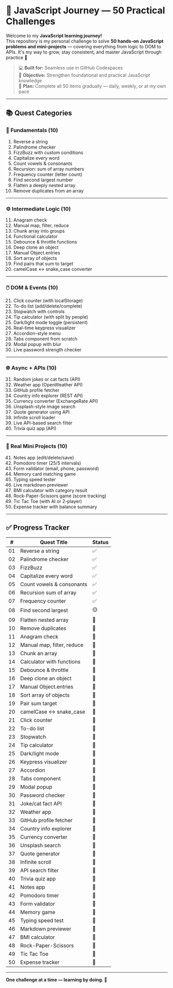 # 🧠 JavaScript Journey — 50 Practical Challenges


Welcome to my **JavaScript learning journey!**  
This repository is my personal challenge to solve **50 hands-on JavaScript problems and mini-projects** — covering everything from logic to DOM to APIs. It's my way to grow, stay consistent, and master JavaScript through practice 💪

> 💻 **Built for:** Seamless use in GitHub Codespaces  
> 🎯 **Objective:** Strengthen foundational and practical JavaScript knowledge  
> 📆 **Plan:** Complete all 50 items gradually — daily, weekly, or at my own pace

---

## 📚 Quest Categories

### 🌼 Fundamentals (10)
1. Reverse a string  
2. Palindrome checker  
3. FizzBuzz with custom conditions  
4. Capitalize every word  
5. Count vowels & consonants  
6. Recursion: sum of array numbers  
7. Frequency counter (letter count)  
8. Find second largest number  
9. Flatten a deeply nested array  
10. Remove duplicates from an array  

---

### ⚙️ Intermediate Logic (10)
11. Anagram check  
12. Manual map, filter, reduce  
13. Chunk array into groups  
14. Functional calculator  
15. Debounce & throttle functions  
16. Deep clone an object  
17. Manual Object.entries  
18. Sort array of objects  
19. Find pairs that sum to target  
20. camelCase ↔ snake_case converter  

---

### 🖱️ DOM & Events (10)
21. Click counter (with localStorage)  
22. To-do list (add/delete/complete)  
23. Stopwatch with controls  
24. Tip calculator (with split by people)  
25. Dark/light mode toggle (persistent)  
26. Real-time keypress visualizer  
27. Accordion-style menu  
28. Tabs component from scratch  
29. Modal popup with blur  
30. Live password strength checker  

---

### 🌐 Async + APIs (10)
31. Random jokes or cat facts (API)  
32. Weather app (OpenWeather API)  
33. GitHub profile fetcher  
34. Country info explorer (REST API)  
35. Currency converter (ExchangeRate API)  
36. Unsplash-style image search  
37. Quote generator using API  
38. Infinite scroll loader  
39. Live API-based search filter  
40. Trivia quiz app (API)  

---

### 🧩 Real Mini Projects (10)
41. Notes app (edit/delete/save)  
42. Pomodoro timer (25/5 intervals)  
43. Form validator (email, phone, password)  
44. Memory card matching game  
45. Typing speed tester  
46. Live markdown previewer  
47. BMI calculator with category result  
48. Rock-Paper-Scissors game (score tracking)  
49. Tic Tac Toe (with AI or 2-player)  
50. Expense tracker with balance summary  

---

## ✅ Progress Tracker

| #  | Quest Title                        | Status |
|----|------------------------------------|--------|
| 01 | Reverse a string                   | ✅     |
| 02 | Palindrome checker                 | ✅     |
| 03 | FizzBuzz                           | ✅     |
| 04 | Capitalize every word              | ✅     |
| 05 | Count vowels & consonants          | ✅     |
| 06 | Recursion sum of array             | ✅     |
| 07 | Frequency counter                  | ✅     |
| 08 | Find second largest                | 🟡     |
| 09 | Flatten nested array               | 🔲     |
| 10 | Remove duplicates                  | 🔲     |
| 11 | Anagram check                      | 🔲     |
| 12 | Manual map, filter, reduce         | 🔲     |
| 13 | Chunk an array                     | 🔲     |
| 14 | Calculator with functions          | 🔲     |
| 15 | Debounce & throttle                | 🔲     |
| 16 | Deep clone an object               | 🔲     |
| 17 | Manual Object.entries              | 🔲     |
| 18 | Sort array of objects              | 🔲     |
| 19 | Pair sum target                    | 🔲     |
| 20 | camelCase ↔ snake_case             | 🔲     |
| 21 | Click counter                      | 🔲     |
| 22 | To-do list                         | 🔲     |
| 23 | Stopwatch                          | 🔲     |
| 24 | Tip calculator                     | 🔲     |
| 25 | Dark/light mode                    | 🔲     |
| 26 | Keypress visualizer                | 🔲     |
| 27 | Accordion                          | 🔲     |
| 28 | Tabs component                     | 🔲     |
| 29 | Modal popup                        | 🔲     |
| 30 | Password checker                   | 🔲     |
| 31 | Joke/cat fact API                  | 🔲     |
| 32 | Weather app                        | 🔲     |
| 33 | GitHub profile fetcher             | 🔲     |
| 34 | Country info explorer              | 🔲     |
| 35 | Currency converter                 | 🔲     |
| 36 | Unsplash search                    | 🔲     |
| 37 | Quote generator                    | 🔲     |
| 38 | Infinite scroll                    | 🔲     |
| 39 | API search filter                  | 🔲     |
| 40 | Trivia quiz app                    | 🔲     |
| 41 | Notes app                          | 🔲     |
| 42 | Pomodoro timer                     | 🔲     |
| 43 | Form validator                     | 🔲     |
| 44 | Memory game                        | 🔲     |
| 45 | Typing speed test                  | 🔲     |
| 46 | Markdown previewer                 | 🔲     |
| 47 | BMI calculator                     | 🔲     |
| 48 | Rock-Paper-Scissors                | 🔲     |
| 49 | Tic Tac Toe                        | 🔲     |
| 50 | Expense tracker                    | 🔲     |

---

**One challenge at a time — learning by doing. 🧱**

